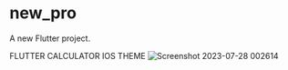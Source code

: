 # new_pro

A new Flutter project.

FLUTTER CALCULATOR IOS THEME
![Screenshot 2023-07-28 002614](https://github.com/tunkashwinraj/FlutterCalculatorIOSTheme/assets/84958360/3a7f1bcf-20f1-49f0-8dbb-3ebde9ee25d3)


